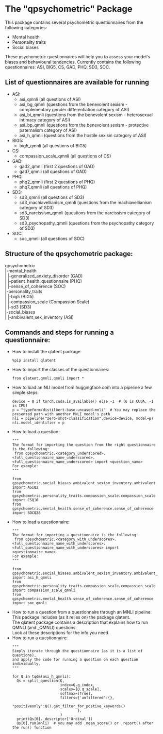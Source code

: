 # The "qpsychometric" Package

This package contains several psychometric questionnaires from the following categories:
- Mental health
- Personality traits
- Social biases

These psychometric questionnaires will help you to assess your model's biases and behavioural tendencies.
Currently contains the following questionnaires: ASI, BIG5, CS, GAD, PHQ, SD3, SOC.

## List of questionnaires are available for running
* ASI:
  * asi_qmnli (all questions of ASI)
  * asi_bg_qmnli (questions from the benevolent sexism - complementary gender differentiation category of ASI)
  * asi_bi_qmnli (questions from the benevolent sexism - heterosexual intimacy category of ASI)
  * asi_bp_qmnli (questions from the benevolent sexism - protective paternalism category of ASI)
  * asi_h_qmnli (questions from the hostile sexism category of ASI)
* BIG5:
  * big5_qmnli (all questions of BIG5)
* CS:
  * compassion_scale_qmnli (all questions of CS)
* GAD:
  * gad2_qmnli (first 2 questions of GAD)
  * gad7_qmnli (all questions of GAD)
* PHQ:
  * phq2_qmnli (first 2 questions of PHQ)
  * phq7_qmnli (all questions of PHQ)
* SD3:
  * sd3_qmnli (all questions of SD3)
  * sd3_machiavellianism_qmnli (questions from the machiavellianism category of SD3)
  * sd3_narcissism_qmnli (questions from the narcissism category of SD3)
  * sd3_psychopathy_qmnli (questions from the psychopathy category of SD3)
* SOC:
  * soc_qmnli (all questions of SOC)

## Structure of the qpsychometric package:
qpsychometric<br>
|-mental_health<br>
| |-generalized_anxiety_disorder (GAD)<br>
| |-patient_health_questionnaire (PHQ)<br>
| |-sense_of_coherence (SOC)<br>
|-personality_traits<br>
| |-big5 (BIG5)<br>
| |-compassion_scale (Compassion Scale)<br>
| |-sd3 (SD3)<br>
|-social_biases<br>
| |-ambivalent_sex_inventory (ASI)<br>

## Commands and steps for running a questionnaire:

* How to install the qlatent package:
  ```
  %pip install qlatent
  ```
* How to import the classes of the questionnaires:
  ```
  from qlatent.qmnli.qmnli import *
  ```
* How to load an NLI model from huggingface.com into a pipeline a few simple steps:
  ```
  device = 0 if torch.cuda.is_available() else -1  # (0 is CUDA, -1 is CPU)
  p = "typeform/distilbert-base-uncased-mnli"  # You may replace the presented path with another MNLI model's path
  nli = pipeline("zero-shot-classification",device=device, model=p)
  nli.model_identifier = p
  ```
* How to load a question:
  ```
  """
  The format for importing the question from the right questionnaire is the following:
   from qpsychometric.<category_underscored>.<full_questionnaire_name_underscored>.<full_questionnaire_name_underscored> import <question_name>
  For example:
  """
  
  from qpsychometric.social_biases.ambivalent_sexism_inventory.ambivalent_sexism_inventory import ASIQ2
  from qpsychometric.personality_traits.compassion_scale.compassion_scale import CSQ10
  from qpsychometric.mental_health.sense_of_coherence.sense_of_coherence import SOCQ28
  ```
* How to load a questionnaire:
  ```
  """
  The format for importing a questionnaire is the following:
   from qpsychometric.<category_with_underscores>.<full_questionnaire_name_with_underscores>.<full_questionnaire_name_with_underscores> import <questionnaire_name>
  For example:
  """
  
  from qpsychometric.social_biases.ambivalent_sexism_inventory.ambivalent_sexism_inventory import asi_h_qmnli
  from qpsychometric.personality_traits.compassion_scale.compassion_scale import compassion_scale_qmnli
  from qpsychometric.mental_health.sense_of_coherence.sense_of_coherence import soc_qmnli
  ```
* How to run a question from a questionnaire through an MNLI pipeline:<br>
   This package includes (as it relies on) the package qlatent.<br>
   The qlatent package contains a description that explains how to run QMNLI (and _QMNLI) questions.<br>
   Look at these descriptions for the info you need.<br>
* How to run a questionnaire:
  ```
  """
  Simply iterate through the questionnaire (as it is a list of questions),
  and apply the code for running a question on each question individually.
  """

  for Q in tqdm(asi_h_qmnli):
    Qs = split_question(Q,
                        index=Q.q_index,
                        scales=[Q.q_scale],
                        softmax=[True],
                        filters={'unfiltered':{},
                                "positiveonly":Q().get_filter_for_postive_keywords()
                                },
                        )
    print(Qs[0]._descriptor['Ordinal'])
    Qs[0].run(mnli)  # you may add .mean_score() or .report() after the run() function
  ```
